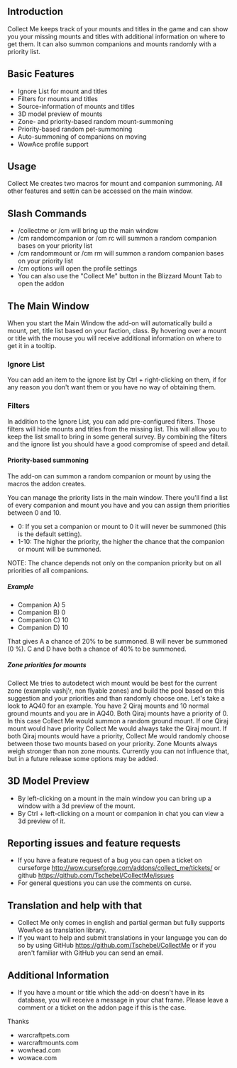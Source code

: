 ## Introduction
Collect Me keeps track of your mounts and titles in the game and can show you your missing mounts and titles with additional information on where to get them. It can also summon companions and mounts randomly with a priority list.

## Basic Features

 * Ignore List for mount and titles
 * Filters for mounts and titles
 * Source-information of mounts and titles
 * 3D model preview of mounts
 * Zone- and priority-based random mount-summoning
 * Priority-based random pet-summoning
 * Auto-summoning of companions on moving
 * WowAce profile support

## Usage
Collect Me creates two macros for mount and companion summoning. All other features and settin can be accessed on the main window.

## Slash Commands
 * /collectme or /cm will bring up the main window
 * /cm randomcompanion or /cm rc will summon a random companion bases on your priority list
 * /cm randommount or /cm rm will summon a random companion bases on your priority list
 * /cm options will open the profile settings
 * You can also use the "Collect Me" button in the Blizzard Mount Tab to open the addon

## The Main Window
When you start the Main Window the add-on will automatically build a mount, pet, title list based on your faction, class. By hovering over a mount or title with the mouse you will receive additional information on where to get it in a tooltip.

### Ignore List
You can add an item to the ignore list by Ctrl + right-clicking on them, if for any reason you don't want them or you have no way of obtaining them.

### Filters
In addition to the Ignore List, you can add pre-configured filters. Those filters will hide mounts and titles from the missing list. This will allow you to keep the list small to bring in some general survey. By combining the filters and the ignore list you should have a good compromise of speed and detail.

#### Priority-based summoning
The add-on can summon a random companion or mount by using the macros the addon creates.

You can manage the priority lists in the main window. There you'll find a list of every companion and mount you have and you can assign them priorities between 0 and 10.
 * 0: If you set a companion or mount to 0 it will never be summoned (this is the default setting).
 * 1-10: The higher the priority, the higher the chance that the companion or mount will be summoned.

NOTE: The chance depends not only on the companion priority but on all priorities of all companions.
##### Example
 * Companion A) 5
 * Companion B) 0
 * Companion C) 10
 * Companion D) 10

That gives A a chance of 20% to be summoned. B will never be summoned (0 %). C and D have both a chance of 40% to be summoned.

##### Zone priorities for mounts
Collect Me tries to autodetect wich mount would be best for the current zone (example vashj'r, non flyable zones) and build the pool based on this suggestion and your priorities and than randomly choose one. Let's take a look to AQ40 for an example. You have 2 Qiraj mounts and 10 normal ground mounts and you are in AQ40.
Both Qiraj mounts have a priority of 0. In this case Collect Me would summon a random ground mount. If one Qiraj mount would have priority Collect Me would always take the Qiraj mount. If both Qiraj mounts would have a priority, Collect Me would randomly choose between those two mounts based on your priority.
Zone Mounts always weigh stronger than non zone mounts. Currently you can not influence that, but in a future release some options may be added.

## 3D Model Preview
* By left-clicking on a mount in the main window you can bring up a window with a 3d preview of the mount.
* By Ctrl + left-clicking on a mount or companion in chat you can view a 3d preview of it.

## Reporting issues and feature requests
 * If you have a feature request of a bug you can open a ticket on curseforge http://wow.curseforge.com/addons/collect_me/tickets/ or github https://github.com/Tschebel/CollectMe/issues
 * For general questions you can use the comments on curse.

## Translation and help with that
 * Collect Me only comes in english and partial german but fully supports WowAce as translation library.
 * If you want to help and submit translations in your language you can do so by using GitHub https://github.com/Tschebel/CollectMe or if you aren't familiar with GitHub you can send an email.

## Additional Information
 * If you have a mount or title which the add-on doesn't have in its database, you will receive a message in your chat frame. Please leave a comment or a ticket on the addon page if this is the case.

Thanks
  * warcraftpets.com
  * warcraftmounts.com
  * wowhead.com
  * wowace.com
